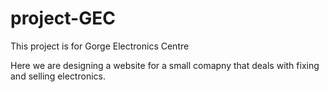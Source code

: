 # project-GEC
This project is for Gorge Electronics Centre  

Here we are designing a website for a small comapny that deals with fixing and selling electronics.
